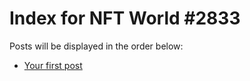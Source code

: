 # Index for NFT World #2833
Posts will be displayed in the order below:

- [Your first post](./001-first.md)

